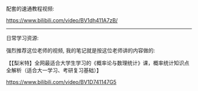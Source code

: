 配套的速通教程视频:

https://www.bilibili.com/video/BV1dh411A7zB/

---

日常学习资源: 

强烈推荐这位老师的视频, 我的笔记就是按这位老师讲的内容做的: 

【【梨米特】全网最适合大学生学习的《概率论与数理统计》课，概率统计知识点全解析（适合大一学习、考研复习基础）】 

https://www.bilibili.com/video/BV1D741147G5
